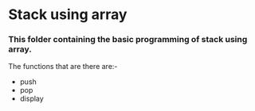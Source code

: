 # Stack using array
  
###  This folder containing the basic programming of stack using array. 
The functions that are there are:-
- push
- pop
- display
